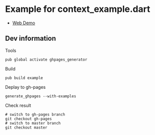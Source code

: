 # Example for context_example.dart

* [Web Demo](http://alextekartik.github.io/platform_context_example.dart/build/example/platform_context_browser_example.html)

## Dev information


Tools

```
pub global activate ghpages_generator
```

Build

```
pub build example
```

Deplay to gh-pages

```
generate_ghpages --with-examples
```

Check result

```
# switch to gh-pages branch
git checkout gh-pages
# switch to master branch
git checkout master
```
